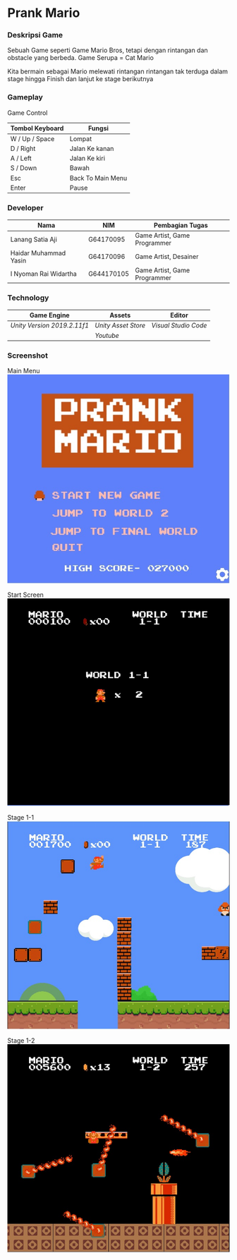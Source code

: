 # Prank Mario

### Deskripsi Game
Sebuah Game seperti Game Mario Bros, tetapi dengan rintangan dan obstacle yang berbeda.
Game Serupa = Cat Mario

Kita bermain sebagai Mario melewati rintangan rintangan tak terduga dalam stage hingga Finish dan lanjut ke stage berikutnya

### Gameplay
Game Control

| Tombol Keyboard | Fungsi |
| ----- | ----- |
| W / Up / Space| Lompat |
| D / Right | Jalan Ke kanan |
| A / Left | Jalan Ke kiri |
| S / Down | Bawah |
| Esc | Back To Main Menu|
| Enter | Pause |

### Developer
| Nama | NIM | Pembagian Tugas |
| ----- | ----- | ----- |
| Lanang Satia Aji | G64170095 | Game Artist, Game Programmer |
|Haidar Muhammad Yasin | G64170096 | Game Artist, Desainer |
|I Nyoman Rai Widartha | G644170105 | Game Artist, Game Programmer |


### Technology 

| Game Engine | Assets | Editor |
| ----- | ----- | ----- |
| *Unity Version 2019.2.11f1* | *Unity Asset Store* | *Visual Studio Code*|
|  | *Youtube* |  |



### Screenshot


Main Menu
![Screenshot](MainMenu.jpg)


Start Screen
![Screenshot](StartScreen.jpg)


Stage 1-1
![Screenshot](1-1.jpg)


Stage 1-2
![Screenshot](1-2.jpg)

